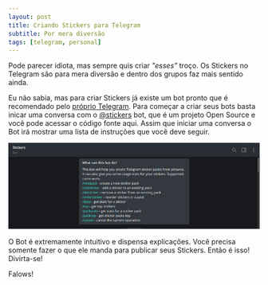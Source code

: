 ```yaml
---
layout: post
title: Criando Stickers para Telegram
subtitle: Por mera diversão
tags: [telegram, personal]
---
```


Pode parecer idiota, mas sempre quis criar *"esses"* troço. Os Stickers no Telegram são para mera diversão e dentro dos grupos faz mais sentido ainda.

Eu não sabia, mas para criar Stickers já existe um bot pronto que é recomendado pelo <a href="https://telegram.org/blog/stickers-revolution" target="_blank">próprio Telegram</a>. Para começar a criar seus bots basta inicar uma conversa com o <a href="https://telegram.me/stickers" target="_blank">@stickers</a> bot, que é um projeto Open Source e você pode acessar o código fonte aqui. Assim que iniciar uma conversa o Bot irá mostrar uma lista de instruções que você deve seguir.

<center>
    <img src="../img/img-posts/criando-stickers-para-telegram-0.png" alt="">
</center>

O Bot é extremamente intuitivo e dispensa explicações. Você precisa somente fazer o que ele manda para publicar seus Stickers. Então é isso! Divirta-se!

Falows!
